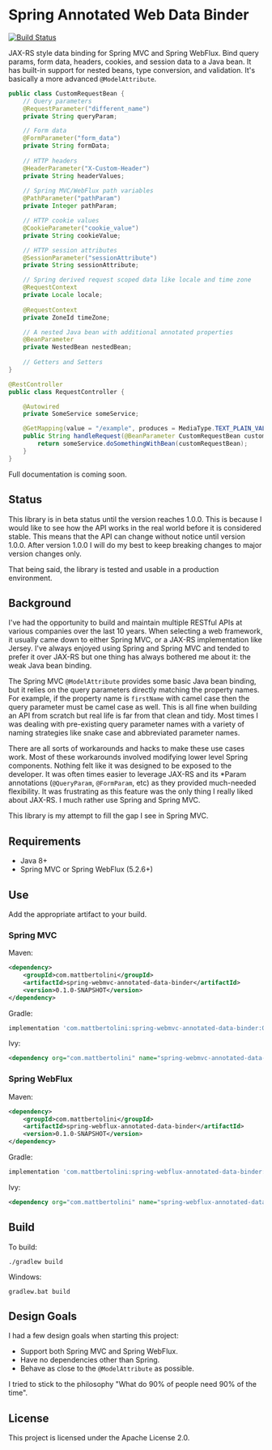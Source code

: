 # Spring Annotated Web Data Binder

[![Build Status](https://travis-ci.org/mattbertolini/spring-annotated-web-data-binder.svg?branch=master)](https://travis-ci.org/mattbertolini/spring-annotated-web-data-binder)

JAX-RS style data binding for Spring MVC and Spring WebFlux. Bind query params, form data, headers, cookies, and 
session data to a Java bean. It has built-in support for nested beans, type conversion, and validation. It's basically 
a more advanced `@ModelAttribute`.  

```java
public class CustomRequestBean {
    // Query parameters
    @RequestParameter("different_name")
    private String queryParam;

    // Form data
    @FormParameter("form_data")
    private String formData;
    
    // HTTP headers
    @HeaderParameter("X-Custom-Header")
    private String headerValues;
    
    // Spring MVC/WebFlux path variables
    @PathParameter("pathParam")
    private Integer pathParam;

    // HTTP cookie values
    @CookieParameter("cookie_value")
    private String cookieValue;

    // HTTP session attributes
    @SessionParameter("sessionAttribute")
    private String sessionAttribute;

    // Spring derived request scoped data like locale and time zone
    @RequestContext
    private Locale locale;
    
    @RequestContext    
    private ZoneId timeZone;

    // A nested Java bean with additional annotated properties
    @BeanParameter
    private NestedBean nestedBean;
    
    // Getters and Setters
}

@RestController
public class RequestController {

    @Autowired
    private SomeService someService; 

    @GetMapping(value = "/example", produces = MediaType.TEXT_PLAIN_VALUE)
    public String handleRequest(@BeanParameter CustomRequestBean customRequestBean) {
        return someService.doSomethingWithBean(customRequestBean);
    }
}
```

Full documentation is coming soon.

## Status

This library is in beta status until the version reaches 1.0.0. This is because I would like to see how the API works 
in the real world before it is considered stable. This means that the API can change without notice until version 1.0.0.
After version 1.0.0 I will do my best to keep breaking changes to major version changes only.

That being said, the library is tested and usable in a production environment.

## Background

I've had the opportunity to build and maintain multiple RESTful APIs at various companies over the last 10 years. When 
selecting a web framework, it usually came down to either Spring MVC, or a JAX-RS implementation like Jersey. I've 
always enjoyed using Spring and Spring MVC and tended to prefer it over JAX-RS but one thing has always bothered me 
about it: the weak Java bean binding.

The Spring MVC `@ModelAttribute` provides some basic Java bean binding, but it relies on the query parameters directly 
matching the property names. For example, if the property name is `firstName` with camel case then the query parameter 
must be camel case as well. This is all fine when building an API from scratch but real life is far from that clean and 
tidy. Most times I was dealing with pre-existing query parameter names with a variety of naming strategies like snake 
case and abbreviated parameter names.

There are all sorts of workarounds and hacks to make these use cases work. Most of these workarounds involved modifying 
lower level Spring components. Nothing felt like it was designed to be exposed to the developer. It was often times 
easier to leverage JAX-RS and its *Param annotations (`@QueryParam`, `@FormParam`, etc) as they provided much-needed 
flexibility. It was frustrating as this feature was the only thing I really liked about JAX-RS. I much rather use 
Spring and Spring MVC.

This library is my attempt to fill the gap I see in Spring MVC.

## Requirements

* Java 8+
* Spring MVC or Spring WebFlux (5.2.6+)   

## Use

Add the appropriate artifact to your build.

### Spring MVC

Maven:
```xml
<dependency>
    <groupId>com.mattbertolini</groupId>
    <artifactId>spring-webmvc-annotated-data-binder</artifactId>
    <version>0.1.0-SNAPSHOT</version>
</dependency>
```

Gradle:
```groovy
implementation 'com.mattbertolini:spring-webmvc-annotated-data-binder:0.1.0-SNAPSHOT'
```

Ivy:
```xml
<dependency org="com.mattbertolini" name="spring-webmvc-annotated-data-binder" rev="0.1.0-SNAPSHOT"/>
```

### Spring WebFlux

Maven:
```xml
<dependency>
    <groupId>com.mattbertolini</groupId>
    <artifactId>spring-webflux-annotated-data-binder</artifactId>
    <version>0.1.0-SNAPSHOT</version>
</dependency>
```

Gradle:
```groovy
implementation 'com.mattbertolini:spring-webflux-annotated-data-binder:0.1.0-SNAPSHOT'
```

Ivy:
```xml
<dependency org="com.mattbertolini" name="spring-webflux-annotated-data-binder" rev="0.1.0-SNAPSHOT"/>
```

## Build

To build:

```shell
./gradlew build
```

Windows:
```shell
gradlew.bat build
```

## Design Goals

I had a few design goals when starting this project:

* Support both Spring MVC and Spring WebFlux.
* Have no dependencies other than Spring.
* Behave as close to the `@ModelAttribute` as possible.

I tried to stick to the philosophy "What do 90% of people need 90% of the time".

## License

This project is licensed under the Apache License 2.0. 
